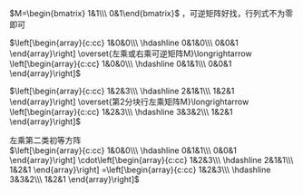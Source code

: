 $M=\begin{bmatrix}  
1&1\\\ 0&1\end{bmatrix}$ ，可逆矩阵好找，行列式不为零即可  
  
$\left[\begin{array}{c:cc}  
1&0&0\\\  
\hdashline  
0&1&0\\\  
0&0&1  
\end{array}\right]  
\overset{左乘或右乘可逆矩阵M}\longrightarrow  
\left[\begin{array}{c:cc}  
1&0&0\\\  
\hdashline  
0&1&1\\\  
0&0&1  
\end{array}\right]$  
  
$\left[\begin{array}{c:cc}  
1&2&3\\\  
\hdashline  
2&1&1\\\  
1&2&1  
\end{array}\right]  
\overset{第2分块行左乘矩阵M}\longrightarrow  
\left[\begin{array}{c:cc}  
1&2&3\\\  
\hdashline  
3&3&2\\\  
1&2&1  
\end{array}\right]$  
  
左乘第二类初等方阵  
$\left[\begin{array}{c:cc}  
1&0&0\\\  
\hdashline  
0&1&1\\\  
0&0&1  
\end{array}\right]  
\cdot\left[\begin{array}{c:cc}  
1&2&3\\\  
\hdashline  
2&1&1\\\  
1&2&1  
\end{array}\right]  
=\left[\begin{array}{c:cc}  
1&2&3\\\  
\hdashline  
3&3&2\\\  
1&2&1  
\end{array}\right]$  
